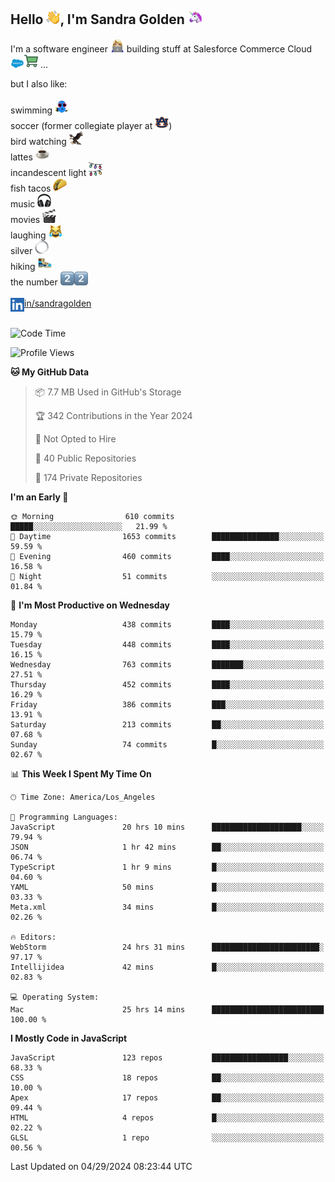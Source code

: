 ## Hello <img src="./static/emoji/wave.png" width="22" />, I'm Sandra Golden <img src="./static/emoji/unicorn-face.png" width="22" />

I'm a software engineer <img src="./static/emoji/female-technologist.png" width="22" /> building stuff at Salesforce Commerce Cloud <img src="./static/emoji/salesforce.png" width="22" /><img src="./static/emoji/commerce-cloud.png" width="22" />&nbsp;...

but I also like:<br/><br/>
swimming <img alt="swimming" src="./static/emoji/keep-swimming.png" width="22" /><br/>
soccer  (former collegiate player at <img src="./static/emoji/auburn.png" width="22" />)<br/>
bird watching <img src="./static/emoji/eagle.png" width="22" /><br/>
lattes <img src="./static/emoji/coffee.png" width="22" /><br/>
incandescent light <img src="./static/emoji/lights.png" width="22" /><br/>
fish tacos <img src="./static/emoji/taco.png" width="22" /><br/>
music <img src="./static/emoji/headphones.png" width="22" /><br/>
movies <img src="./static/emoji/movie-clapper.png" width="22" /><br/>
laughing <img src="./static/emoji/joy-cat.png" width="22" /><br/>
silver <img src="./static/emoji/silver-hoop.png" width="22" /><br/>
hiking <img src="./static/emoji/hiker.png" width="22" /><br/>
the number <img src="./static/emoji/two.png" width="22" /><img src="./static/emoji/two.png" width="22" />
<br/><br/>
<img align="left" alt="Sandra Golden | LinkedIn" width="22px" src="./static/emoji/linkedin.png" /> <a href="https://www.linkedin.com/in/sandragolden/">in/sandragolden</a>
<br/><br/>
<!--START_SECTION:waka-->
![Code Time](http://img.shields.io/badge/Code%20Time-311%20hrs%2055%20mins-blue)

![Profile Views](http://img.shields.io/badge/Profile%20Views-0-blue)

**🐱 My GitHub Data** 

> 📦 7.7 MB Used in GitHub's Storage 
 > 
> 🏆 342 Contributions in the Year 2024
 > 
> 🚫 Not Opted to Hire
 > 
> 📜 40 Public Repositories 
 > 
> 🔑 174 Private Repositories 
 > 
**I'm an Early 🐤** 

```text
🌞 Morning                610 commits         █████░░░░░░░░░░░░░░░░░░░░   21.99 % 
🌆 Daytime                1653 commits        ███████████████░░░░░░░░░░   59.59 % 
🌃 Evening                460 commits         ████░░░░░░░░░░░░░░░░░░░░░   16.58 % 
🌙 Night                  51 commits          ░░░░░░░░░░░░░░░░░░░░░░░░░   01.84 % 
```
📅 **I'm Most Productive on Wednesday** 

```text
Monday                   438 commits         ████░░░░░░░░░░░░░░░░░░░░░   15.79 % 
Tuesday                  448 commits         ████░░░░░░░░░░░░░░░░░░░░░   16.15 % 
Wednesday                763 commits         ███████░░░░░░░░░░░░░░░░░░   27.51 % 
Thursday                 452 commits         ████░░░░░░░░░░░░░░░░░░░░░   16.29 % 
Friday                   386 commits         ███░░░░░░░░░░░░░░░░░░░░░░   13.91 % 
Saturday                 213 commits         ██░░░░░░░░░░░░░░░░░░░░░░░   07.68 % 
Sunday                   74 commits          █░░░░░░░░░░░░░░░░░░░░░░░░   02.67 % 
```


📊 **This Week I Spent My Time On** 

```text
🕑︎ Time Zone: America/Los_Angeles

💬 Programming Languages: 
JavaScript               20 hrs 10 mins      ████████████████████░░░░░   79.94 % 
JSON                     1 hr 42 mins        ██░░░░░░░░░░░░░░░░░░░░░░░   06.74 % 
TypeScript               1 hr 9 mins         █░░░░░░░░░░░░░░░░░░░░░░░░   04.60 % 
YAML                     50 mins             █░░░░░░░░░░░░░░░░░░░░░░░░   03.33 % 
Meta.xml                 34 mins             █░░░░░░░░░░░░░░░░░░░░░░░░   02.26 % 

🔥 Editors: 
WebStorm                 24 hrs 31 mins      ████████████████████████░   97.17 % 
Intellijidea             42 mins             █░░░░░░░░░░░░░░░░░░░░░░░░   02.83 % 

💻 Operating System: 
Mac                      25 hrs 14 mins      █████████████████████████   100.00 % 
```

**I Mostly Code in JavaScript** 

```text
JavaScript               123 repos           █████████████████░░░░░░░░   68.33 % 
CSS                      18 repos            ██░░░░░░░░░░░░░░░░░░░░░░░   10.00 % 
Apex                     17 repos            ██░░░░░░░░░░░░░░░░░░░░░░░   09.44 % 
HTML                     4 repos             █░░░░░░░░░░░░░░░░░░░░░░░░   02.22 % 
GLSL                     1 repo              ░░░░░░░░░░░░░░░░░░░░░░░░░   00.56 % 
```




 Last Updated on 04/29/2024 08:23:44 UTC
<!--END_SECTION:waka-->
